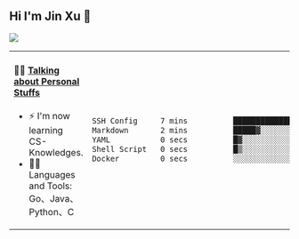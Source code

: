 
## Hi I'm Jin Xu 👋
![](https://komarev.com/ghpvc/?username=jiayouxujin&color=brightgreen&label=PROFILE+VIEWS)



<table align="center">
<tr>
<td valign="top" width="60%">

#### 🏋️‍♀️ <a href="https://github.com/jiayouxujin" target="_blank">Talking about Personal Stuffs</a>
<!-- recent_releases starts -->

- ⚡  I'm now learning CS-Knowledges.  
- 🏊‍♂️ Languages and Tools: Go、Java、Python、C
<!-- recent_releases ends -->
</td>
<td>
 
<!--START_SECTION:waka-->

```txt
SSH Config     7 mins          ████████████████░░░░░░░░░   64.62 %
Markdown       2 mins          █████▓░░░░░░░░░░░░░░░░░░░   22.90 %
YAML           0 secs          █▓░░░░░░░░░░░░░░░░░░░░░░░   06.12 %
Shell Script   0 secs          █▒░░░░░░░░░░░░░░░░░░░░░░░   05.61 %
Docker         0 secs          ░░░░░░░░░░░░░░░░░░░░░░░░░   00.41 %
```

<!--END_SECTION:waka-->
 
</td>
</tr>
</table>






